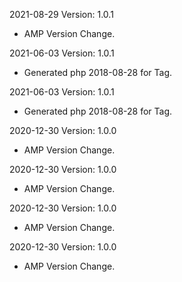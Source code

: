 2021-08-29 Version: 1.0.1
- AMP Version Change.

2021-06-03 Version: 1.0.1
- Generated php 2018-08-28 for Tag.

2021-06-03 Version: 1.0.1
- Generated php 2018-08-28 for Tag.

2020-12-30 Version: 1.0.0
- AMP Version Change.

2020-12-30 Version: 1.0.0
- AMP Version Change.

2020-12-30 Version: 1.0.0
- AMP Version Change.

2020-12-30 Version: 1.0.0
- AMP Version Change.

